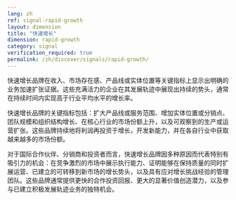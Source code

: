 ```yaml
---
lang: zh
ref: signal-rapid-growth
layout: dimension
title: "快速增长"
dimension: rapid-growth
category: signal
verification_required: true
permalink: /zh/discover/signals/rapid-growth/
---
```


快速增长品牌在收入、市场存在感、产品线或实体位置等关键指标上显示出明确的业务加速扩张证据。这些充满活力的企业在其发展轨迹中展现出持续的势头，通常在持续时间内实现高于行业平均水平的增长率。

快速增长品牌的关键指标包括：扩大产品线或服务范围、增加实体位置或分销点、团队规模和组织结构增长、在核心行业的市场份额上升，以及可观察到的生产或运营扩张。这些品牌持续地将利润再投资于增长，开发新能力，并在各自行业中获取越来越多的市场份额。

对于国际合作伙伴、分销商和投资者而言，快速增长品牌因多种原因而代表特别有吸引力的机会：在竞争激烈的市场中展示执行能力、证明能够在保持质量的同时扩展运营、已建立的可转移到新市场的增长势头，以及具有应对增长挑战经验的管理团队。这些品牌通常提供更快的合作投资回报、更大的显著价值创造潜力，以及参与已建立积极发展轨迹业务的独特机会。
